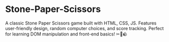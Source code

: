 # Stone-Paper-Scissors
A classic Stone Paper Scissors game built with HTML, CSS, JS. Features user-friendly design, random computer choices, and score tracking. Perfect for learning DOM manipulation and front-end basics! ✂📜🪨
